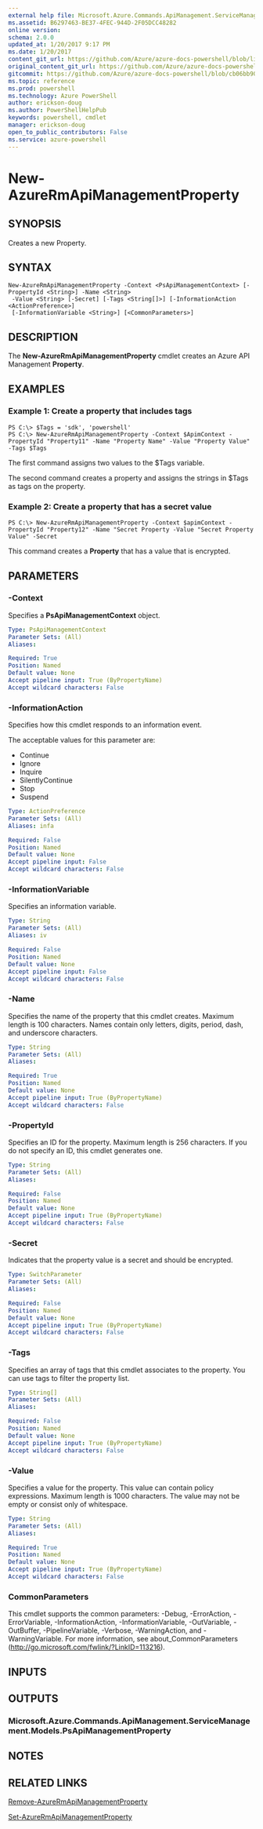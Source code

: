 ```yaml
---
external help file: Microsoft.Azure.Commands.ApiManagement.ServiceManagement.dll-Help.xml
ms.assetid: B6297463-BE37-4FEC-944D-2F05DCC48282
online version: 
schema: 2.0.0
updated_at: 1/20/2017 9:17 PM
ms.date: 1/20/2017
content_git_url: https://github.com/Azure/azure-docs-powershell/blob/live/azureps-cmdlets-docs/ResourceManager/AzureRM.ApiManagement/v3.3.0/New-AzureRmApiManagementProperty.md
original_content_git_url: https://github.com/Azure/azure-docs-powershell/blob/live/azureps-cmdlets-docs/ResourceManager/AzureRM.ApiManagement/v3.3.0/New-AzureRmApiManagementProperty.md
gitcommit: https://github.com/Azure/azure-docs-powershell/blob/cb06bb906911a2a2e1f57adbafe0c0c97a0b205b/azureps-cmdlets-docs/ResourceManager/AzureRM.ApiManagement/v3.3.0/New-AzureRmApiManagementProperty.md
ms.topic: reference
ms.prod: powershell
ms.technology: Azure PowerShell
author: erickson-doug
ms.author: PowerShellHelpPub
keywords: powershell, cmdlet
manager: erickson-doug
open_to_public_contributors: False
ms.service: azure-powershell
---
```


# New-AzureRmApiManagementProperty

## SYNOPSIS
Creates a new Property.

## SYNTAX

```
New-AzureRmApiManagementProperty -Context <PsApiManagementContext> [-PropertyId <String>] -Name <String>
 -Value <String> [-Secret] [-Tags <String[]>] [-InformationAction <ActionPreference>]
 [-InformationVariable <String>] [<CommonParameters>]
```

## DESCRIPTION
The **New-AzureRmApiManagementProperty** cmdlet creates an Azure API Management **Property**.

## EXAMPLES

### Example 1: Create a property that includes tags
```
PS C:\> $Tags = 'sdk', 'powershell'
PS C:\> New-AzureRmApiManagementProperty -Context $ApimContext -PropertyId "Property11" -Name "Property Name" -Value "Property Value" -Tags $Tags
```

The first command assigns two values to the $Tags variable.

The second command creates a property and assigns the strings in $Tags as tags on the property.

### Example 2: Create a property that has a secret value
```
PS C:\> New-AzureRmApiManagementProperty -Context $apimContext -PropertyId "Property12" -Name "Secret Property -Value "Secret Property Value" -Secret
```

This command creates a **Property** that has a value that is encrypted.

## PARAMETERS

### -Context
Specifies a **PsApiManagementContext** object.

```yaml
Type: PsApiManagementContext
Parameter Sets: (All)
Aliases: 

Required: True
Position: Named
Default value: None
Accept pipeline input: True (ByPropertyName)
Accept wildcard characters: False
```

### -InformationAction
Specifies how this cmdlet responds to an information event.

The acceptable values for this parameter are:

- Continue
- Ignore
- Inquire
- SilentlyContinue
- Stop
- Suspend

```yaml
Type: ActionPreference
Parameter Sets: (All)
Aliases: infa

Required: False
Position: Named
Default value: None
Accept pipeline input: False
Accept wildcard characters: False
```

### -InformationVariable
Specifies an information variable.

```yaml
Type: String
Parameter Sets: (All)
Aliases: iv

Required: False
Position: Named
Default value: None
Accept pipeline input: False
Accept wildcard characters: False
```

### -Name
Specifies the name of the property that this cmdlet creates.
Maximum length is 100 characters.
Names contain only letters, digits, period, dash, and underscore characters.

```yaml
Type: String
Parameter Sets: (All)
Aliases: 

Required: True
Position: Named
Default value: None
Accept pipeline input: True (ByPropertyName)
Accept wildcard characters: False
```

### -PropertyId
Specifies an ID for the property.
Maximum length is 256 characters.
If you do not specify an ID, this cmdlet generates one.

```yaml
Type: String
Parameter Sets: (All)
Aliases: 

Required: False
Position: Named
Default value: None
Accept pipeline input: True (ByPropertyName)
Accept wildcard characters: False
```

### -Secret
Indicates that the property value is a secret and should be encrypted.

```yaml
Type: SwitchParameter
Parameter Sets: (All)
Aliases: 

Required: False
Position: Named
Default value: None
Accept pipeline input: True (ByPropertyName)
Accept wildcard characters: False
```

### -Tags
Specifies an array of tags that this cmdlet associates to the property.
You can use tags to filter the property list.

```yaml
Type: String[]
Parameter Sets: (All)
Aliases: 

Required: False
Position: Named
Default value: None
Accept pipeline input: True (ByPropertyName)
Accept wildcard characters: False
```

### -Value
Specifies a value for the property.
This value can contain policy expressions.
Maximum length is 1000 characters.
The value may not be empty or consist only of whitespace.

```yaml
Type: String
Parameter Sets: (All)
Aliases: 

Required: True
Position: Named
Default value: None
Accept pipeline input: True (ByPropertyName)
Accept wildcard characters: False
```

### CommonParameters
This cmdlet supports the common parameters: -Debug, -ErrorAction, -ErrorVariable, -InformationAction, -InformationVariable, -OutVariable, -OutBuffer, -PipelineVariable, -Verbose, -WarningAction, and -WarningVariable. For more information, see about_CommonParameters (http://go.microsoft.com/fwlink/?LinkID=113216).

## INPUTS

## OUTPUTS

### Microsoft.Azure.Commands.ApiManagement.ServiceManagement.Models.PsApiManagementProperty

## NOTES

## RELATED LINKS

[Remove-AzureRmApiManagementProperty](xref:ResourceManager/AzureRM.ApiManagement/v3.3.0/Remove-AzureRmApiManagementProperty.md)

[Set-AzureRmApiManagementProperty](xref:ResourceManager/AzureRM.ApiManagement/v3.3.0/Set-AzureRmApiManagementProperty.md)


